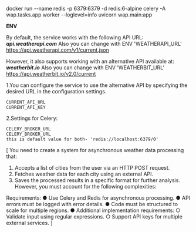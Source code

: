 
docker run --name redis -p 6379:6379 -d redis:6-alpine
celery -A wap.tasks.app worker --loglevel=info
uvicorn wap.main:app


**ENV**

By default, the service works with the following API URL:
***api.weatherapi.com*** Also you can change with ENV 'WEATHERAPI_URL'
https://api.weatherapi.com/v1/current.json

However, it also supports working with an alternative API available at:
***weatherbit.io*** Also you can change with ENV 'WEATHERBIT_URL'
https://api.weatherbit.io/v2.0/current

1.You can configure the service to use the alternative API by specifying the desired URL in the configuration settings.

    CURRENT_API_URL
    CURRENT_API_KEY

2.Settings for Celery:

    CELERY_BROKER_URL   
    CELERY_BROKER_URL
    this is default value for both- 'redis://localhost:6379/0'



[
You need to create a system for asynchronous weather data processing that:
1. Accepts a list of cities from the user via an HTTP POST request.
2. Fetches weather data for each city using an external API.
3. Saves the processed results in a specific format for further analysis.
However, you must account for the following complexities:

Requirements:
● Use Celery and Redis for asynchronous processing.
● API errors must be logged with error details.
● Code must be structured to scale for multiple regions.
● Additional implementation requirements:
○ Validate input using regular expressions.
○ Support API keys for multiple external services.
]
